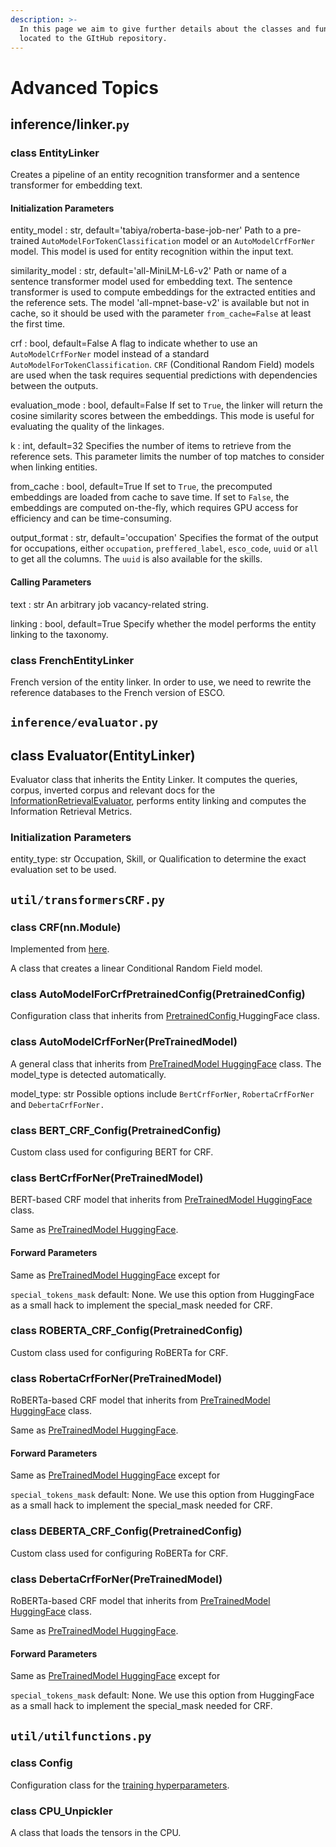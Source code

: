 ```yaml
---
description: >-
  In this page we aim to give further details about the classes and functions
  located to the GItHub repository.
---
```


# Advanced Topics

## inference/linker.`py`

### class EntityLinker

Creates a pipeline of an entity recognition transformer and a sentence transformer for embedding text.

#### Initialization Parameters

entity\_model : str, default='tabiya/roberta-base-job-ner' Path to a pre-trained `AutoModelForTokenClassification` model or an `AutoModelCrfForNer` model. This model is used for entity recognition within the input text.

similarity\_model : str, default='all-MiniLM-L6-v2' Path or name of a sentence transformer model used for embedding text. The sentence transformer is used to compute embeddings for the extracted entities and the reference sets. The model 'all-mpnet-base-v2' is available but not in cache, so it should be used with the parameter `from_cache=False` at least the first time.

crf : bool, default=False A flag to indicate whether to use an `AutoModelCrfForNer` model instead of a standard `AutoModelForTokenClassification`. `CRF` (Conditional Random Field) models are used when the task requires sequential predictions with dependencies between the outputs.

evaluation\_mode : bool, default=False If set to `True`, the linker will return the cosine similarity scores between the embeddings. This mode is useful for evaluating the quality of the linkages.

k : int, default=32 Specifies the number of items to retrieve from the reference sets. This parameter limits the number of top matches to consider when linking entities.

from\_cache : bool, default=True If set to `True`, the precomputed embeddings are loaded from cache to save time. If set to `False`, the embeddings are computed on-the-fly, which requires GPU access for efficiency and can be time-consuming.

output\_format : str, default='occupation' Specifies the format of the output for occupations, either `occupation`, `preffered_label`, `esco_code`, `uuid` or `all` to get all the columns. The `uuid` is also available for the skills.

#### Calling Parameters

text : str An arbitrary job vacancy-related string.

linking : bool, default=True Specify whether the model performs the entity linking to the taxonomy.

### class FrenchEntityLinker

French version of the entity linker. In order to use, we need to rewrite the reference databases to the French version of ESCO.

## `inference/evaluator.py`

## class Evaluator(EntityLinker)

Evaluator class that inherits the Entity Linker. It computes the queries, corpus, inverted corpus and relevant docs for the [InformationRetrievalEvaluator](https://github.com/UKPLab/sentence-transformers/blob/master/sentence_transformers/evaluation/InformationRetrievalEvaluator.py), performs entity linking and computes the Information Retrieval Metrics.

### Initialization Parameters

entity\_type: str Occupation, Skill, or Qualification to determine the exact evaluation set to be used.

## `util/transformersCRF.py`

### class CRF(nn.Module)

Implemented from [here](https://github.com/lonePatient/BERT-NER-Pytorch/tree/master).

A class that creates a linear Conditional Random Field model.

### class AutoModelForCrfPretrainedConfig(PretrainedConfig)

Configuration class that inherits from [PretrainedConfig ](https://huggingface.co/docs/transformers/en/main_classes/configuration#transformers.PretrainedConfig)HuggingFace class.

### class AutoModelCrfForNer(PreTrainedModel)

A general class that inherits from [PreTrainedModel HuggingFace](https://huggingface.co/docs/transformers/en/main_classes/model#transformers.PreTrainedModel) class. The model\_type is detected automatically.

model\_type: str Possible options include `BertCrfForNer`, `RobertaCrfForNer` and `DebertaCrfForNer.`

### class BERT\_CRF\_Config(PretrainedConfig)

Custom class used for configuring BERT for CRF.

### class BertCrfForNer(PreTrainedModel)

BERT-based CRF model that inherits from [PreTrainedModel HuggingFace](https://huggingface.co/docs/transformers/en/main_classes/model#transformers.PreTrainedModel) class.

Same as [PreTrainedModel HuggingFace](https://huggingface.co/docs/transformers/en/main_classes/model#transformers.PreTrainedModel).

#### Forward Parameters

Same as [PreTrainedModel HuggingFace](https://huggingface.co/docs/transformers/en/main_classes/model#transformers.PreTrainedModel) except for

`special_tokens_mask` default: None. We use this option from HuggingFace as a small hack to implement the special\_mask needed for CRF.

### class ROBERTA\_CRF\_Config(PretrainedConfig)

Custom class used for configuring RoBERTa for CRF.

### class RobertaCrfForNer(PreTrainedModel)

RoBERTa-based CRF model that inherits from [PreTrainedModel HuggingFace](https://huggingface.co/docs/transformers/en/main_classes/model#transformers.PreTrainedModel) class.

Same as [PreTrainedModel HuggingFace](https://huggingface.co/docs/transformers/en/main_classes/model#transformers.PreTrainedModel).

#### Forward Parameters

Same as [PreTrainedModel HuggingFace](https://huggingface.co/docs/transformers/en/main_classes/model#transformers.PreTrainedModel) except for

`special_tokens_mask` default: None. We use this option from HuggingFace as a small hack to implement the special\_mask needed for CRF.

### class DEBERTA\_CRF\_Config(PretrainedConfig)

Custom class used for configuring RoBERTa for CRF.

### class DebertaCrfForNer(PreTrainedModel)

RoBERTa-based CRF model that inherits from [PreTrainedModel HuggingFace](https://huggingface.co/docs/transformers/en/main_classes/model#transformers.PreTrainedModel) class.

Same as [PreTrainedModel HuggingFace](https://huggingface.co/docs/transformers/en/main_classes/model#transformers.PreTrainedModel).

#### Forward Parameters

Same as [PreTrainedModel HuggingFace](https://huggingface.co/docs/transformers/en/main_classes/model#transformers.PreTrainedModel) except for

`special_tokens_mask` default: None. We use this option from HuggingFace as a small hack to implement the special\_mask needed for CRF.

## `util/utilfunctions.py`

### class Config

Configuration class for the [training hyperparameters](training.md#train-an-entity-extraction-model).

### class CPU\_Unpickler

A class that loads the tensors in the CPU.
